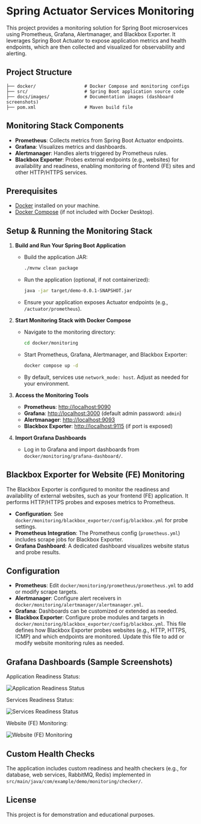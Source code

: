 # Spring Actuator Services Monitoring

This project provides a monitoring solution for Spring Boot microservices using Prometheus, Grafana, Alertmanager, and Blackbox Exporter. It leverages Spring Boot Actuator to expose application metrics and health endpoints, which are then collected and visualized for observability and alerting.

## Project Structure

```
├── docker/                  # Docker Compose and monitoring configs
├── src/                     # Spring Boot application source code
├── docs/images/             # Documentation images (dashboard screenshots)
├── pom.xml                  # Maven build file
```

## Monitoring Stack Components

- **Prometheus**: Collects metrics from Spring Boot Actuator endpoints.
- **Grafana**: Visualizes metrics and dashboards.
- **Alertmanager**: Handles alerts triggered by Prometheus rules.
- **Blackbox Exporter**: Probes external endpoints (e.g., websites) for availability and readiness, enabling monitoring of frontend (FE) sites and other HTTP/HTTPS services.

## Prerequisites

- [Docker](https://www.docker.com/products/docker-desktop) installed on your machine.
- [Docker Compose](https://docs.docker.com/compose/) (if not included with Docker Desktop).

## Setup & Running the Monitoring Stack

1. **Build and Run Your Spring Boot Application**
   - Build the application JAR:
     ```sh
     ./mvnw clean package
     ```
   - Run the application (optional, if not containerized):
     ```sh
     java -jar target/demo-0.0.1-SNAPSHOT.jar
     ```
   - Ensure your application exposes Actuator endpoints (e.g., `/actuator/prometheus`).

2. **Start Monitoring Stack with Docker Compose**
   - Navigate to the monitoring directory:
     ```sh
     cd docker/monitoring
     ```
   - Start Prometheus, Grafana, Alertmanager, and Blackbox Exporter:
     ```sh
     docker compose up -d
     ```
   - By default, services use `network_mode: host`. Adjust as needed for your environment.

3. **Access the Monitoring Tools**
   - **Prometheus**: [http://localhost:9090](http://localhost:9090)
   - **Grafana**: [http://localhost:3000](http://localhost:3000) (default admin password: `admin`)
   - **Alertmanager**: [http://localhost:9093](http://localhost:9093)
   - **Blackbox Exporter**: [http://localhost:9115](http://localhost:9115) (if port is exposed)

4. **Import Grafana Dashboards**
   - Log in to Grafana and import dashboards from `docker/monitoring/grafana-dashboard/`.

## Blackbox Exporter for Website (FE) Monitoring

The Blackbox Exporter is configured to monitor the readiness and availability of external websites, such as your frontend (FE) application. It performs HTTP/HTTPS probes and exposes metrics to Prometheus.

- **Configuration**: See `docker/monitoring/blackbox_exporter/config/blackbox.yml` for probe settings.
- **Prometheus Integration**: The Prometheus config (`prometheus.yml`) includes scrape jobs for Blackbox Exporter.
- **Grafana Dashboard**: A dedicated dashboard visualizes website status and probe results.

## Configuration

- **Prometheus**: Edit `docker/monitoring/prometheus/prometheus.yml` to add or modify scrape targets.
- **Alertmanager**: Configure alert receivers in `docker/monitoring/alertmanager/alertmanager.yml`.
- **Grafana**: Dashboards can be customized or extended as needed.
- **Blackbox Exporter**: Configure probe modules and targets in `docker/monitoring/blackbox_exporter/config/blackbox.yml`. This file defines how Blackbox Exporter probes websites (e.g., HTTP, HTTPS, ICMP) and which endpoints are monitored. Update this file to add or modify website monitoring rules as needed.

## Grafana Dashboards (Sample Screenshots)

Application Readiness Status:

![Application Readiness Status](docs/images/Application-readiness-status.png)

Services Readiness Status:

![Services Readiness Status](docs/images/services-readiness-status.png)

Website (FE) Monitoring:

![Website (FE) Monitoring](docs/images/fe-site-monitoring.png)

## Custom Health Checks

The application includes custom readiness and health checkers (e.g., for database, web services, RabbitMQ, Redis) implemented in `src/main/java/com/example/demo/monitoring/checker/`.

## License

This project is for demonstration and educational purposes.
